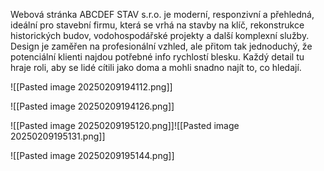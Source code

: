 Webová stránka ABCDEF STAV s.r.o. je moderní, responzivní a přehledná, ideální pro stavební firmu, která se vrhá na stavby na klíč, rekonstrukce historických budov, vodohospodářské projekty a další komplexní služby. Design je zaměřen na profesionální vzhled, ale přitom tak jednoduchý, že potenciální klienti najdou potřebné info rychlostí blesku. Každý detail tu hraje roli, aby se lidé cítili jako doma a mohli snadno najít to, co hledají.




![[Pasted image 20250209194112.png]]

![[Pasted image 20250209194126.png]]

![[Pasted image 20250209195120.png]]![[Pasted image 20250209195131.png]]

![[Pasted image 20250209195144.png]]
